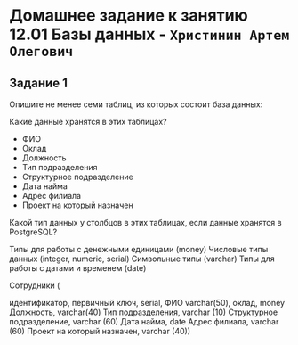 # Домашнее задание к занятию 12.01 Базы данных - `Христинин Артем Олегович`

## Задание 1
 
 Опишите не менее семи таблиц, из которых состоит база данных:

Какие данные хранятся в этих таблицах?

- ФИО
- Оклад
- Должность
- Тип подразделения
- Структурное подразделение
- Дата найма
- Адрес филиала
- Проект на который назначен

Какой тип данных у столбцов в этих таблицах, если данные хранятся в PostgreSQL?

Типы для работы с денежными единицами (money)
Числовые типы данных (integer, numeric, serial)
Символьные типы (varchar)
Типы для работы с датами и временем (date)

Сотрудники (

идентификатор, первичный ключ, serial,
ФИО varchar(50),
оклад, money
Должность, varchar(40)
Тип подразделения, varchar (10)
Структурное подразделение, varchar (60)
Дата найма, date
Адрес филиала, varchar (60)
Проект на который назначен, varchar (40))








